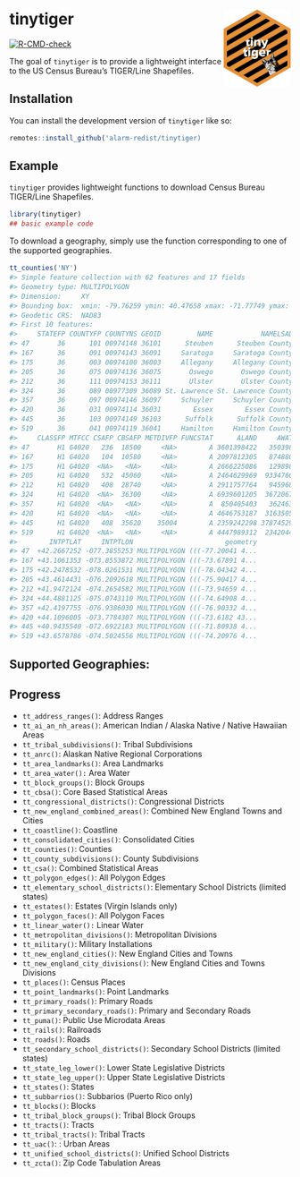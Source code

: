 
<!-- README.md is generated from README.Rmd. Please edit that file -->

# tinytiger <a href="https://alarm-redist.github.io/tinytiger/"><img src="man/figures/logo.png" align="right" height="138" /></a>

<!-- badges: start -->

[![R-CMD-check](https://github.com/alarm-redist/tinytiger/actions/workflows/R-CMD-check.yaml/badge.svg)](https://github.com/alarm-redist/tinytiger/actions/workflows/R-CMD-check.yaml)
<!-- badges: end -->

The goal of `tinytiger` is to provide a lightweight interface to the US
Census Bureau’s TIGER/Line Shapefiles.

## Installation

You can install the development version of `tinytiger` like so:

``` r
remotes::install_github('alarm-redist/tinytiger)
```

## Example

`tinytiger` provides lightweight functions to download Census Bureau
TIGER/Line Shapefiles.

``` r
library(tinytiger)
## basic example code
```

To download a geography, simply use the function corresponding to one of
the supported geographies.

``` r
tt_counties('NY')
#> Simple feature collection with 62 features and 17 fields
#> Geometry type: MULTIPOLYGON
#> Dimension:     XY
#> Bounding box:  xmin: -79.76259 ymin: 40.47658 xmax: -71.77749 ymax: 45.01586
#> Geodetic CRS:  NAD83
#> First 10 features:
#>     STATEFP COUNTYFP COUNTYNS GEOID         NAME            NAMELSAD LSAD
#> 47       36      101 00974148 36101      Steuben      Steuben County   06
#> 167      36      091 00974143 36091     Saratoga     Saratoga County   06
#> 175      36      003 00974100 36003     Allegany     Allegany County   06
#> 205      36      075 00974136 36075       Oswego       Oswego County   06
#> 212      36      111 00974153 36111       Ulster       Ulster County   06
#> 324      36      089 00977309 36089 St. Lawrence St. Lawrence County   06
#> 357      36      097 00974146 36097     Schuyler     Schuyler County   06
#> 420      36      031 00974114 36031        Essex        Essex County   06
#> 445      36      103 00974149 36103      Suffolk      Suffolk County   06
#> 519      36      041 00974119 36041     Hamilton     Hamilton County   06
#>     CLASSFP MTFCC CSAFP CBSAFP METDIVFP FUNCSTAT      ALAND     AWATER
#> 47       H1 G4020   236  18500     <NA>        A 3601398422   35039875
#> 167      H1 G4020   104  10580     <NA>        A 2097812305   87488004
#> 175      H1 G4020  <NA>   <NA>     <NA>        A 2666225086   12989848
#> 205      H1 G4020   532  45060     <NA>        A 2464629969  933476017
#> 212      H1 G4020   408  28740     <NA>        A 2911757764   94596811
#> 324      H1 G4020  <NA>  36300     <NA>        A 6939601205  367206795
#> 357      H1 G4020  <NA>   <NA>     <NA>        A  850405403   36246373
#> 420      H1 G4020  <NA>   <NA>     <NA>        A 4646753187  316350562
#> 445      H1 G4020   408  35620    35004        A 2359242298 3787452993
#> 519      H1 G4020  <NA>   <NA>     <NA>        A 4447989312  234204424
#>        INTPTLAT     INTPTLON                       geometry
#> 47  +42.2667252 -077.3855253 MULTIPOLYGON (((-77.20041 4...
#> 167 +43.1061353 -073.8553872 MULTIPOLYGON (((-73.67891 4...
#> 175 +42.2478532 -078.0261531 MULTIPOLYGON (((-78.04342 4...
#> 205 +43.4614431 -076.2092618 MULTIPOLYGON (((-75.90417 4...
#> 212 +41.9472124 -074.2654582 MULTIPOLYGON (((-73.94659 4...
#> 324 +44.4881125 -075.0743110 MULTIPOLYGON (((-74.64908 4...
#> 357 +42.4197755 -076.9386030 MULTIPOLYGON (((-76.90332 4...
#> 420 +44.1096005 -073.7784307 MULTIPOLYGON (((-73.6182 43...
#> 445 +40.9435540 -072.6922183 MULTIPOLYGON (((-71.80938 4...
#> 519 +43.6578786 -074.5024556 MULTIPOLYGON (((-74.20976 4...
```

## Supported Geographies:

## Progress

-   `tt_address_ranges()`: Address Ranges
-   `tt_ai_an_nh_areas()`: American Indian / Alaska Native / Native
    Hawaiian Areas
-   `tt_tribal_subdivisions()`: Tribal Subdivisions
-   `tt_anrc()`: Alaskan Native Regional Corporations
-   `tt_area_landmarks()`: Area Landmarks
-   `tt_area_water():` Area Water
-   `tt_block_groups()`: Block Groups
-   `tt_cbsa()`: Core Based Statistical Areas
-   `tt_congressional_districts()`: Congressional Districts
-   `tt_new_england_combined_areas()`: Combined New England Towns and
    Cities
-   `tt_coastline()`: Coastline
-   `tt_consolidated_cities()`: Consolidated Cities
-   `tt_counties()`: Counties
-   `tt_county_subdivisions()`: County Subdivisions
-   `tt_csa()`: Combined Statistical Areas
-   `tt_polygon_edges()`: All Polygon Edges
-   `tt_elementary_school_districts()`: Elementary School Districts
    (limited states)
-   `tt_estates()`: Estates (Virgin Islands only)
-   `tt_polygon_faces()`: All Polygon Faces
-   `tt_linear_water():` Linear Water
-   `tt_metropolitan_divisions()`: Metropolitan Divisions
-   `tt_military()`: Military Installations
-   `tt_new_england_cities()`: New England Cities and Towns
-   `tt_new_england_city_divisions()`: New England Cities and Towns
    Divisions
-   `tt_places()`: Census Places
-   `tt_point_landmarks()`: Point Landmarks
-   `tt_primary_roads()`: Primary Roads
-   `tt_primary_secondary_roads()`: Primary and Secondary Roads
-   `tt_puma()`: Public Use Microdata Areas
-   `tt_rails()`: Railroads
-   `tt_roads()`: Roads
-   `tt_secondary_school_districts()`: Secondary School Districts
    (limited states)
-   `tt_state_leg_lower()`: Lower State Legislative Districts
-   `tt_state_leg_upper()`: Upper State Legislative Districts
-   `tt_states()`: States
-   `tt_subbarrios()`: Subbarios (Puerto Rico only)
-   `tt_blocks()`: Blocks
-   `tt_tribal_block_groups()`: Tribal Block Groups
-   `tt_tracts()`: Tracts
-   `tt_tribal_tracts()`: Tribal Tracts
-   `tt_uac()`: : Urban Areas
-   `tt_unified_school_districts()`: Unified School Districts
-   `tt_zcta()`: Zip Code Tabulation Areas
